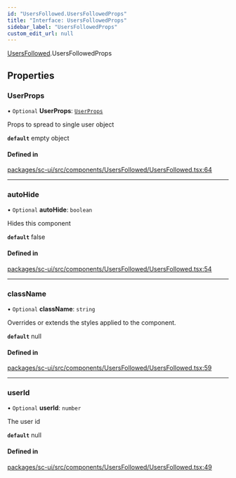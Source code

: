 ```yaml
---
id: "UsersFollowed.UsersFollowedProps"
title: "Interface: UsersFollowedProps"
sidebar_label: "UsersFollowedProps"
custom_edit_url: null
---
```


[UsersFollowed](../modules/UsersFollowed).UsersFollowedProps

## Properties

### UserProps

• `Optional` **UserProps**: [`UserProps`](User.UserProps)

Props to spread to single user object

**`default`** empty object

#### Defined in

[packages/sc-ui/src/components/UsersFollowed/UsersFollowed.tsx:64](https://github.com/selfcommunity/community-ui/blob/487fa8c/packages/sc-ui/src/components/UsersFollowed/UsersFollowed.tsx#L64)

___

### autoHide

• `Optional` **autoHide**: `boolean`

Hides this component

**`default`** false

#### Defined in

[packages/sc-ui/src/components/UsersFollowed/UsersFollowed.tsx:54](https://github.com/selfcommunity/community-ui/blob/487fa8c/packages/sc-ui/src/components/UsersFollowed/UsersFollowed.tsx#L54)

___

### className

• `Optional` **className**: `string`

Overrides or extends the styles applied to the component.

**`default`** null

#### Defined in

[packages/sc-ui/src/components/UsersFollowed/UsersFollowed.tsx:59](https://github.com/selfcommunity/community-ui/blob/487fa8c/packages/sc-ui/src/components/UsersFollowed/UsersFollowed.tsx#L59)

___

### userId

• `Optional` **userId**: `number`

The user id

**`default`** null

#### Defined in

[packages/sc-ui/src/components/UsersFollowed/UsersFollowed.tsx:49](https://github.com/selfcommunity/community-ui/blob/487fa8c/packages/sc-ui/src/components/UsersFollowed/UsersFollowed.tsx#L49)
